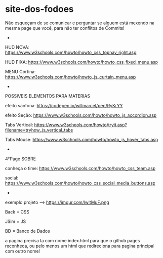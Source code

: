 # site-dos-fodoes

Não esqueçam de se comunicar e perguntar se alguem está mexendo na mesma page que você,
para não ter conflitos de Commits!

-

HUD NOVA:
https://www.w3schools.com/howto/howto_css_topnav_right.asp

HUD FIXA:
https://www.w3schools.com/howto/howto_css_fixed_menu.asp

MENU Cortina:
https://www.w3schools.com/howto/howto_js_curtain_menu.asp

-
POSSIVEIS ELEMENTOS PARA MATERIAS

efeito sanfona:
https://codepen.io/willmarcel/pen/RyKrYY

efeito Seção:
https://www.w3schools.com/howto/howto_js_accordion.asp

Tabs Vertical:
https://www.w3schools.com/howto/tryit.asp?filename=tryhow_js_vertical_tabs

Tabs Mouse:
https://www.w3schools.com/howto/howto_js_hover_tabs.asp

-

4°Page SOBRE

conheça o time:
https://www.w3schools.com/howto/howto_css_team.asp

social:
https://www.w3schools.com/howto/howto_css_social_media_buttons.asp

-

exemplo projeto --> https://imgur.com/lwltMuF.png

Back = CSS

JSim = JS

BD = Banco de Dados

a pagina precisa ta com nome index.html para que o github pages reconheca, ou pelo menos um html que redireciona para pagina principal com outro nome!

